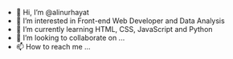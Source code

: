 - 👋 Hi, I’m @alinurhayat
- 👀 I’m interested in Front-end Web Developer and Data Analysis
- 🌱 I’m currently learning HTML, CSS, JavaScript and Python
- 💞️ I’m looking to collaborate on ...
- 📫 How to reach me ...

<!---
alinurhayat/alinurhayat is a ✨ special ✨ repository because its `README.md` (this file) appears on your GitHub profile.
You can click the Preview link to take a look at your changes.
--->

